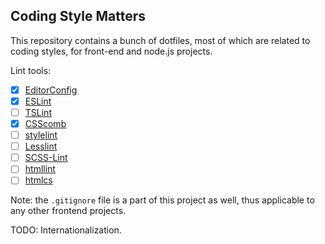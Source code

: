 ## Coding Style Matters

This repository contains a bunch of dotfiles, most of which are related to coding styles, for front-end and node.js projects.

Lint tools:

- [x] [EditorConfig](http://editorconfig.org/)
- [x] [ESLint](http://eslint.org/)
- [ ] [TSLint](http://palantir.github.io/tslint/)
- [x] [CSScomb](http://csscomb.com/)
- [ ] [stylelint](https://github.com/stylelint/stylelint)
- [ ] [Lesslint](https://github.com/ecomfe/node-lesslint)
- [ ] [SCSS-Lint](https://github.com/brigade/scss-lint)
- [ ] [htmllint](http://htmllint.github.io/)
- [ ] [htmlcs](https://github.com/ecomfe/htmlcs)

Note: the `.gitignore` file is a part of this project as well, thus applicable to any other frontend projects.


TODO: Internationalization.
